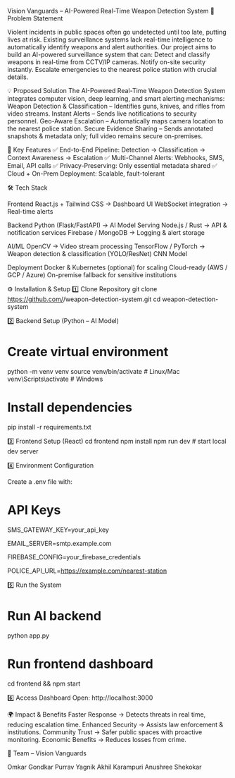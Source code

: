 Vision Vanguards – AI-Powered Real-Time Weapon Detection System
📌 Problem Statement

Violent incidents in public spaces often go undetected until too late, putting lives at risk. Existing surveillance systems lack real-time intelligence to automatically identify weapons and alert authorities.
Our project aims to build an AI-powered surveillance system that can:
Detect and classify weapons in real-time from CCTV/IP cameras.
Notify on-site security instantly.
Escalate emergencies to the nearest police station with crucial details.

💡 Proposed Solution
The AI-Powered Real-Time Weapon Detection System integrates computer vision, deep learning, and smart alerting mechanisms:
Weapon Detection & Classification – Identifies guns, knives, and rifles from video streams.
Instant Alerts – Sends live notifications to security personnel.
Geo-Aware Escalation – Automatically maps camera location to the nearest police station.
Secure Evidence Sharing – Sends annotated snapshots & metadata only; full video remains secure on-premises.

🚀 Key Features
✅ End-to-End Pipeline: Detection → Classification → Context Awareness → Escalation
✅ Multi-Channel Alerts: Webhooks, SMS, Email, API calls
✅ Privacy-Preserving: Only essential metadata shared
✅ Cloud + On-Prem Deployment: Scalable, fault-tolerant

🛠️ Tech Stack

Frontend
React.js + Tailwind CSS → Dashboard UI
WebSocket integration → Real-time alerts

Backend
Python (Flask/FastAPI) → AI Model Serving
Node.js / Rust → API & notification services
Firebase / MongoDB → Logging & alert storage

AI/ML
OpenCV → Video stream processing
TensorFlow / PyTorch → Weapon detection & classification (YOLO/ResNet)
CNN Model

Deployment
Docker & Kubernetes (optional) for scaling
Cloud-ready (AWS / GCP / Azure)
On-premise fallback for sensitive institutions

⚙️ Installation & Setup
1️⃣ Clone Repository
git clone https://github.com/<your-username>/weapon-detection-system.git
cd weapon-detection-system

2️⃣ Backend Setup (Python – AI Model)
# Create virtual environment
python -m venv venv
source venv/bin/activate   # Linux/Mac
venv\Scripts\activate      # Windows

# Install dependencies
pip install -r requirements.txt

3️⃣ Frontend Setup (React)
cd frontend
npm install
npm run dev   # start local dev server

4️⃣ Environment Configuration

Create a .env file with:

# API Keys
SMS_GATEWAY_KEY=your_api_key

EMAIL_SERVER=smtp.example.com

FIREBASE_CONFIG=your_firebase_credentials

POLICE_API_URL=https://example.com/nearest-station

5️⃣ Run the System
# Run AI backend
python app.py  
# Run frontend dashboard
cd frontend && npm start

6️⃣ Access Dashboard
Open:
http://localhost:3000

🌍 Impact & Benefits
Faster Response → Detects threats in real time, reducing escalation time.
Enhanced Security → Assists law enforcement & institutions.
Community Trust → Safer public spaces with proactive monitoring.
Economic Benefits → Reduces losses from crime.

👥 Team – Vision Vanguards

Omkar Gondkar
Purrav Yagnik
Akhil Karampuri
Anushree Shekokar
